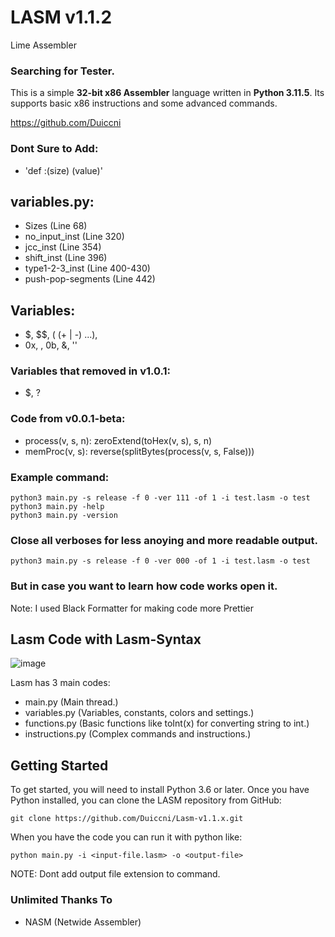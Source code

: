 # LASM v1.1.2
Lime Assembler
### Searching for Tester.
This is a simple **32-bit x86 Assembler** language written in **Python 3.11.5**.
Its supports basic x86 instructions and some advanced commands.

https://github.com/Duiccni

### Dont Sure to Add:
* 'def :<const>(size) <const>(value)'

## variables.py:
* Sizes				(Line 68)
* no_input_inst		(Line 320)
* jcc_inst			(Line 354)
* shift_inst		(Line 396)
* type1-2-3_inst	(Line 400-430)
* push-pop-segments	(Line 442)

## Variables:
* $, $$, (<n1> (+ | -) <n2>...),
* 0x<hex>, <decimal>, 0b<bin>, &<name>, '<char>'
### Variables that removed in v1.0.1:
* $<const>, ?
### Code from v0.0.1-beta:
* process(v, s, n): zeroExtend(toHex(v, s), s, n)
* memProc(v, s): reverse(splitBytes(process(v, s, False)))

### Example command:
```
python3 main.py -s release -f 0 -ver 111 -of 1 -i test.lasm -o test
python3 main.py -help
python3 main.py -version
```

### Close all verboses for less anoying and more readable output.
```
python3 main.py -s release -f 0 -ver 000 -of 1 -i test.lasm -o test
```
### But in case you want to learn how code works open it.

Note: I used Black Formatter for making code more Prettier

## Lasm Code with Lasm-Syntax
![image](https://github.com/Duiccni/Lasm-v1.0.x/assets/143947543/c7ce0ec4-0121-4536-ac5f-bc290bb6cffb)

Lasm has 3 main codes:

* main.py (Main thread.)
* variables.py (Variables, constants, colors and settings.)
* functions.py (Basic functions like toInt(x) for converting string to int.)
* instructions.py (Complex commands and instructions.)

## Getting Started

To get started, you will need to install Python 3.6 or later.
Once you have Python installed, you can clone the LASM repository from GitHub:

```
git clone https://github.com/Duiccni/Lasm-v1.1.x.git
```

When you have the code you can run it with python like:

```
python main.py -i <input-file.lasm> -o <output-file>
```

NOTE: Dont add output file extension to command.

### Unlimited Thanks To

* NASM (Netwide Assembler)
